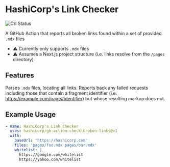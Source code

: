 # HashiCorp's Link Checker

![C/I Status](https://github.com/hashicorp/gh-action-check-broken-links/workflows/C/I/badge.svg)

A GitHub Action that reports all broken links found within a set of provided `.mdx` files

- :warning: Currently only supports `.mdx` files
- :warning: Assumes a Next.js project structure (i.e. links resolve from the `/pages` directory)

## Features

Parses `.mdx` files, locating all links. Reports back any failed requests including those that contain a fragment identifier (i.e. https://example.com/page#identifier) but whose resulting markup does not.

## Example Usage

```yaml
- name: HashiCorp's Link Checker
  uses: hashicorp/gh-action-check-broken-links@v1
  with:
    baseUrl: 'https://hashicorp.com'
    files: 'pages/foo.mdx pages/bar.mdx'
    whitelist: |
      https://google.com/whitelist
      https://yahoo.com/whitelist
```
